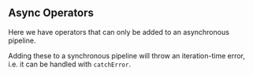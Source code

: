 Async Operators
---------------

Here we have operators that can only be added to an asynchronous pipeline.

Adding these to a synchronous pipeline will throw an iteration-time error, i.e. it can be handled
with `catchError`.
